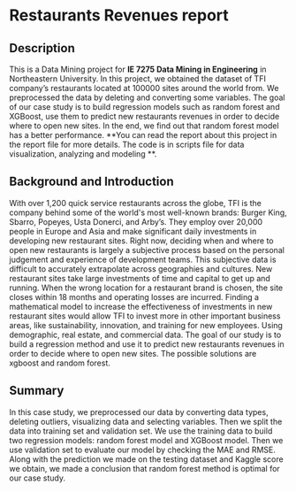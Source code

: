 # Restaurants Revenues report

## Description

This is a Data Mining project for **IE 7275 Data Mining in Engineering** in Northeastern University. In this project,  we obtained the dataset of TFI company’s restaurants located at 100000 sites around the world from. We preprocessed the data by deleting and converting some variables. The goal of our case study is to build regression models such as random forest and XGBoost, use them to predict new restaurants revenues in order to decide where to open new sites. In the end, we find out that random forest model has a better performance.  **You can read the report about this project in the report file for more details. The code is in scripts file for data visualization, analyzing and modeling **.

## Background and Introduction

With over 1,200 quick service restaurants across the globe, TFI is the company behind some of the world's most well-known brands: Burger King, Sbarro, Popeyes, Usta Donerci, and Arby’s. They employ over 20,000 people in Europe and Asia and make significant daily investments in developing new restaurant sites. Right now, deciding when and where to open new restaurants is largely a subjective process based on the personal judgement and experience of development teams. This subjective data is difficult to accurately extrapolate across geographies and cultures. New restaurant sites take large investments of time and capital to get up and running. When the wrong location for a restaurant brand is chosen, the site closes within 18 months and operating losses are incurred. Finding a mathematical model to increase the effectiveness of investments in new restaurant sites would allow TFI to invest more in other important business areas, like sustainability, innovation, and training for new employees. Using demographic, real estate, and commercial data. The goal of our study is to build a regression method and use it to predict new restaurants revenues in order to decide where to open new sites. The possible solutions are xgboost and random forest.

## Summary

In this case study, we preprocessed our data by converting data types, deleting outliers, visualizing data and selecting variables. Then we split the data into training set and validation set. We use the training data to build two regression models: random forest model and XGBoost model. Then we use validation set to evaluate our model by checking the MAE and RMSE. Along with the prediction we made on the testing dataset and Kaggle score we obtain, we made a conclusion that random forest method is optimal for our case study.
